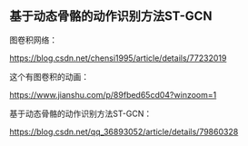 ## 基于动态骨骼的动作识别方法ST-GCN

图卷积网络：

https://blog.csdn.net/chensi1995/article/details/77232019

这个有图卷积的动画：

https://www.jianshu.com/p/89fbed65cd04?winzoom=1

基于动态骨骼的动作识别方法ST-GCN：

https://blog.csdn.net/qq_36893052/article/details/79860328
